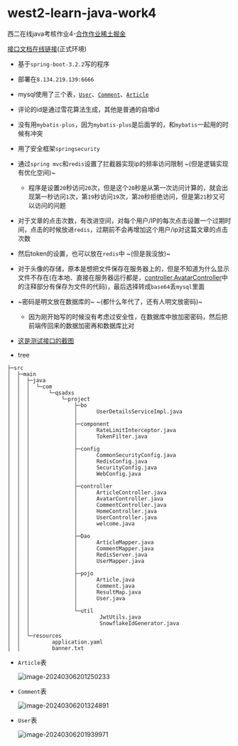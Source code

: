 # west2-learn-java-work4
西二在线java考核作业4-[合作作业稀土掘金](https://github.com/west2-online/learn-java/blob/main/docs/4-%E5%90%88%E4%BD%9C%E4%BD%9C%E4%B8%9A.md)

[接口文档在线链接](https://apifox.com/apidoc/shared-b3b425f1-a75d-4ae7-9fbd-f6bd93660c7b)(正式环境)

- 基于`spring-boot-3.2.2`写的程序
- 部署在`8.134.219.139:6666`
- mysql使用了三个表，[`User`](#User)、[`Comment`](#Comment)、[`Article`](#Article)
- 评论的id是通过雪花算法生成，其他是普通的自增id
- 没有用`mybatis-plus`，因为`mybatis-plus`是后面学的，和`mybatis`一起用的时候有冲突
- 用了安全框架`springsecurity`
- 通过`spring mvc`和`redis`设置了拦截器实现ip的频率访问限制 ~(但是逻辑实现有优化空间)~
  - 程序是设置`20`秒访问`20`次，但是这个`20`秒是从第一次访问计算的，就会出现第一秒访问`1`次，第`19`秒访问`19`次，第`20`秒拒绝访问，但是第`21`秒又可以访问的问题

- 对于文章的点击次数，有改进空间，对每个用户/IP的每次点击设置一个过期时间，点击的时候放进`redis`，过期前不会再增加这个用户/ip对这篇文章的点击次数
- 然后token的设置，也可以放在`redis`中 ~(但是我没放)~
- 对于头像的存储，原本是想把文件保存在服务器上的，但是不知道为什么显示文件不存在(在本地、直接在服务器运行都是，[controller.AvatarController](.\main\java\com\qsadxs\project\controller\AvatarController.java)中的注释部分有保存为文件的代码)，最后选择转成`base64`丢`mysql`里面
- ~密码是明文放在数据库的~  ~(都什么年代了，还有人明文放密码)~
  - 因为刚开始写的时候没有考虑过安全性，在数据库中放加密密码，然后把前端传回来的数据加密再和数据库比对

- [这是测试接口的截图](./test.md)
- tree

```
├─src
│  ├─main
│  │  ├─java
│  │  │  └─com
│  │  │      └─qsadxs
│  │  │          └─project
│  │  │              ├─bo
│  │  │              │      UserDetailsServiceImpl.java
│  │  │              │
│  │  │              ├─component
│  │  │              │      RateLimitInterceptor.java
│  │  │              │      TokenFilter.java
│  │  │              │
│  │  │              ├─config
│  │  │              │      CommonSecurityConfig.java
│  │  │              │      RedisConfig.java
│  │  │              │      SecurityConfig.java
│  │  │              │      WebConfig.java
│  │  │              │
│  │  │              ├─controller
│  │  │              │      ArticleController.java
│  │  │              │      AvatarController.java
│  │  │              │      CommentController.java
│  │  │              │      HomeController.java
│  │  │              │      UserController.java
│  │  │              │      welcome.java
│  │  │              │
│  │  │              ├─Dao
│  │  │              │      ArticleMapper.java
│  │  │              │      CommentMapper.java
│  │  │              │      RedisServer.java
│  │  │              │      UserMapper.java
│  │  │              │
│  │  │              ├─pojo
│  │  │              │      Article.java
│  │  │              │      Comment.java
│  │  │              │      ResultMap.java
│  │  │              │      User.java
│  │  │              │
│  │  │              └─util
│  │  │                      JwtUtils.java
│  │  │                      SnowflakeIdGenerator.java
│  │  │
│  │  └─resources
│  │          application.yaml
│  │          banner.txt
```

- `Article`表

  <a id="Article"></a>

  ![image-20240306201250233](https://s2.loli.net/2024/03/06/oqs1YwTUQcjvyfr.png)

- `Comment`表

  <a id="Comment"></a>

  ![image-20240306201324891](https://s2.loli.net/2024/03/06/esH5xB6KLU21Squ.png)

- `User`表

  <a id="User"></a>

  ![image-20240306201939971](https://s2.loli.net/2024/03/06/nPNy5X2togl1AQG.png)
